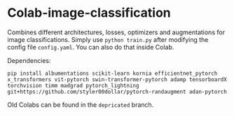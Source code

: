 # Colab-image-classification

Combines different architectures, losses, optimizers and augmentations for image classifications. Simply use `python train.py` after modifying the config file `config.yaml`. You can also do that inside Colab.

Dependencies:
```
pip install albumentations scikit-learn kornia efficientnet_pytorch x_transformers vit-pytorch swin-transformer-pytorch adamp tensorboardX torchvision timm madgrad pytorch_lightning git+https://github.com/styler00dollar/pytorch-randaugment adan-pytorch
```

Old Colabs can be found in the `depricated` branch.
